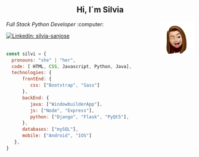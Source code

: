 <h2 align='center'> Hi, I´m Silvia  </h2>
<img align='right'src="icons/silvi.webp"  width="90px"/>

<p><em>Full Stack Python Developer</em>  :computer:</p>


[![Linkedin: silvia-sanjose](https://img.shields.io/badge/-silviasanjose-blue?style=flat-square&logo=Linkedin&logoColor=white&link=https://www.linkedin.com/in/silvia-sanjose/)](https://www.linkedin.com/in/silvia-sanjose)
</br>
</br>

```javascript
const silvi = {
  pronouns: "she" | "her",
  code: [ HTML, CSS, Javascript, Python, Java],
  technologies: {
      frontEnd: {
         css: ["Bootstrap", "Sass"]
      },
      backEnd: {
         java: ["WindowbuilderApp"],
         js: ["Node", "Express"],
         python: ["Django", "Flask", "PyQt5"],
      },
      databases: ["mySQL"],
      mobile: ["Android", "IOS"]
   },   
}
```

<!--
 <a href="https://www.linkedin.com/in/silvia-sanjose" target="blank"><img align="left" src="icons/Linkedin.png" alt="SilviaSanjose Linkedin" width="22px" /></a>

![](https://raw.githubusercontent.com/SilviaSanjose/github-stats-transparent/output/generated/languages.svg)

challenge: "I'm working towards being able to run a marathon.", 
challenge: "I am doing the #100DaysOfCode challenge focused on react and typescript"
technologies >> frontEnd >>  js: ["React", "Angular"],

---  para linea entera
-->


